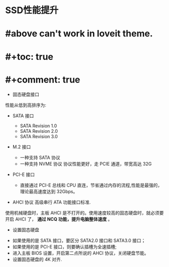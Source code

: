# SSD性能提升


# #above can't work in loveit theme.
# #+toc: true
# #+comment: true

* 固态硬盘接口

性能从低到高排序为:
- SATA 接口
  - SATA Revision 1.0
  - SATA Revision 2.0
  - SATA Revision 3.0
    
- M.2 接口
  - 一种支持 SATA 协议
  - 一种支持 NVME 协议
    协议性能更好，走 PCIE 通道，带宽高达 32G
    
- PCI-E 接口
  - 直接通过 PCI-E 总线和 CPU 直连，节省通过内存的流程,性能是最强的，理论最高速度达到 32Gbps。

* AHCI 协议 
高级串行 ATA 功能接口标准.

使用机械硬盘时，主板 AHCI 是不打开的。使用速度较高的固态硬盘时，就必须要开启 AHCI 了， **通过 NCQ 功能，提升电脑整体速度** 。

* 设置固态硬盘

- 如果使用的是 SATA 接口，要区分 SATA2.0 接口和 SATA3.0 接口；
- 如果使用的是 PCI-E 接口，则要确认插槽为全速插槽;
- 进入主板 BIOS 设置，开启第二点所说的 AHCI 协议，关闭硬盘节能。
- 设置固态硬盘的 4K 对齐.

